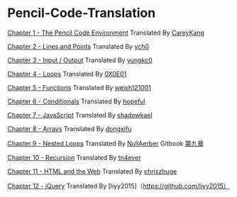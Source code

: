 # Pencil-Code-Translation

[Chapter 1 - The Pencil Code Environment](http://manual.pencilcode.net/home/pdf/101-Chapter1.pdf)
Translated By [CareyKang](https://github.com/CareyKang)

[Chapter 2 - Lines and Points](http://manual.pencilcode.net/home/pdf/102-Chapter2.pdf)
Translated By [ych0](https://github.com/ych0)

[Chapter 3 - Input / Output](http://manual.pencilcode.net/home/pdf/103-Chapter3.pdf)
Translated By [yungkc0](https://github.com/yungkc0)

[Chapter 4 - Loops](http://manual.pencilcode.net/home/pdf/104-Chapter4.pdf)
Translated By [0X0E01](https://github.com/0X0E01)

[Chapter 5 - Functions](http://manual.pencilcode.net/home/pdf/105-Chapter5.pdf)
Translated By [weixh121001](https://github.com/weixh121001)

[Chapter 6 - Conditionals](http://manual.pencilcode.net/home/pdf/106-Chapter6.pdf)
Translated By [hopeful](https://github.com/hopeful0)

[Chapter 7 - JavaScript](http://manual.pencilcode.net/home/pdf/107-Chapter7.pdf)
Translated By [shadowkael](https://github.com/shadowkael)

[Chapter 8 - Arrays](http://manual.pencilcode.net/home/pdf/108-Chapter8.pdf)
Translated By [dongxifu](https://github.com/dongxifu)

[Chapter 9 - Nested Loops](http://manual.pencilcode.net/home/pdf/109-Chapter9.pdf)
Translated By [NullAerber](https://github.com/NullAerber)
Gitbook [第九章](https://www.gitbook.com/download/pdf/book/nullaerber/pencil-code)

[Chapter 10 - Recursion](http://manual.pencilcode.net/home/pdf/110-Chapter10.pdf)
Translated By [tn4ever](https://github.com/tn4ever)

[Chapter 11 - HTML and the Web](http://manual.pencilcode.net/home/pdf/111-Chapter11.pdf)
Translated By [chriszhuge](https://github.com/chriszhuge)

[Chapter 12 - jQuery](http://manual.pencilcode.net/home/pdf/112-Chapter12.pdf)
Translated By [liyy2015]（https://github.com/liyy2015）

